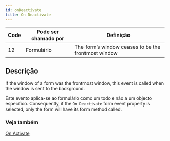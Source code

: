 ```yaml
---
id: onDeactivate
title: On Deactivate
---
```


| Code | Pode ser chamado por | Definição                                           |
| ---- | -------------------- | --------------------------------------------------- |
| 12   | Formulário           | The form’s window ceases to be the frontmost window |


## Descrição

If the window of a form was the frontmost window, this event is called when the window is sent to the background.

Este evento aplica-se ao formulário como um todo e não a um objecto específico. Consequently, if the `On Deactivate` form event property is selected, only the form will have its form method called.

### Veja também
[On Activate](onActivate.md)
